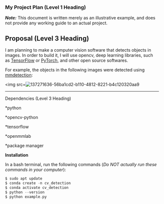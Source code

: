 ### **My Project Plan (Level 1 Heading)**

***Note:*** This document is written merely as an illustrative example, and does not provide any working guide to an actual project.

Proposal (Level 3 Heading)
----
I am planning to make a computer vision software that detects objects in images. 
In order to build it, I will use opencv, deep learning libraries, such as [TensorFlow](https://www.tensorflow.org/?hl=ko) or [PyTorch](https://pytorch.org/), and other open source softwares.

For example, the objects in the following images were detected using [mmdetection](https://github.com/open-mmlab/mmdetection):

<img src=![137271636-56ba1cd2-b110-4812-8221-b4c120320aa9](https://github.com/user-attachments/assets/425bf16e-c8e7-40e9-b501-033919afa8c6)
>

----

Dependencies (Level 3 Heading)

*python

*opencv-python 

*tensorflow

*openmmlab

*package manager 

**Installation**

In a bash terminal, run the following commands (*Do NOT actually run these commands in your computer*):
```swift
$ sudo apt update
$ conda create -n cv_detection
$ conda activate cv_detection
$ python --version
$ python example.py
```
